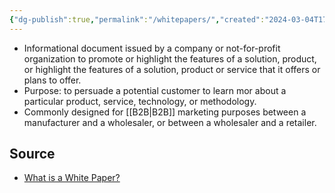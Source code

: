 ```yaml
---
{"dg-publish":true,"permalink":"/whitepapers/","created":"2024-03-04T17:46:31.461-05:00","updated":"2024-03-04T17:52:28.550-05:00"}
---
```



- Informational document issued by a company or not-for-profit organization to promote or highlight the features of a solution, product, or highlight the features of a solution, product or service that it offers or plans to offer.
- Purpose: to persuade a potential customer to learn mor about a particular product, service, technology, or methodology.
- Commonly designed for [[B2B\|B2B]] marketing purposes between a manufacturer and a wholesaler, or between a wholesaler and a retailer.

## Source
- [What is a White Paper?](https://www.investopedia.com/terms/w/whitepaper.asp)